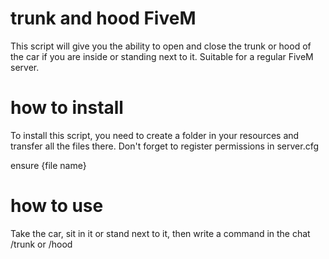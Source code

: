 # trunk and hood FiveM
This script will give you the ability to open and close the trunk or hood of the car if you are inside or standing next to it. Suitable for a regular FiveM server.


# how to install
To install this script, you need to create a folder in your resources and transfer all the files there. Don't forget to register permissions in server.cfg 

ensure {file name}


# how to use
Take the car, sit in it or stand next to it, then write a command in the chat /trunk or /hood
